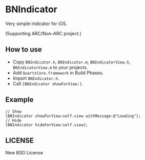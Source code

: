 # BNIndicator

Very simple indicator for iOS.

(Supporting ARC/Non-ARC project.)

## How to use

* Copy `BNIndicator.h`, `BNIndicator.m`, `BNIndicatorView.h`, `BNIndicatorView.m` to your projects.
* Add `QuartzCore.framework` in Build Phases.
* Import `BNIndicator.h`.
* Call `[BNIndicator showForView:]`.

## Example

    // Show
    [BNIndicator showForView:self.view withMessage:@"Loading"];
    // Hide
    [BNIndicator hideForView:self.view];

## LICENSE

New BSD License
